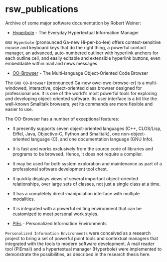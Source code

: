 # rsw_publications
Archive of some major software documentation by Robert Weiner:

* [Hyperbole](GNU-Hyperbole) - The Everyday Hypertextual Information Manager

`GNU Hyperbole` (pronounced Ga-new Hi-per-bo-lee) offers
context-sensitive mouse and keyboard keys that do the right thing, a
powerful contact manager, an advanced, auto-numbered outliner with
hyperlink anchors for each outline cell, and easily editable and
extensible hyperlink buttons, even embeddable within mail and news
messages.


* [OO-Browser](GNU-OO-Browser) - The Multi-language Object-Oriented Code Browser

The `GNU OO-Browser` (pronounced Ga-new owe-owe-browse-er) is a
multi-windowed, interactive, object-oriented class browser designed
for professional use.  It is one of the world's most powerful tools
for exploring and developing object-oriented software.  Its user
interface is a bit like the well-known Smalltalk browsers,
yet its commands are more flexible and easier to use.

The OO-Browser has a number of exceptional features:

   - It presently supports seven object-oriented languages (C++,
     CLOS/Lisp, Eiffel, Java, Objective-C, Python and Smalltalk), one
     non-object-oriented language (C), and one documentation language
     (GNU Info).

   - It is fast and works exclusively from the source code of libraries
     and programs to be browsed.  Hence, it does not require a compiler.

   - It may be used for both system exploration and maintenance as part
     of a professional software development tool chest.

   - It quickly displays views of several important object-oriented
     relationships, over large sets of classes, not just a single class
     at a time.

   - It has a completely direct-manipulation interface with multiple
     modalities.

   - It is integrated with a powerful editing environment that can be
     customized to meet personal work styles.


* [PIEs](PIEs) - Personalized Information Environments

`Personalized Information Environments` were conceived as a research project
to bring a set of powerful point tools and contextual managers that integrated
with the tools to modern software development.  A mail reader tool (PIEmail)
and a hypertextual manager (Hyperbole) were implemented to demonstrate the
possibilities, as described in the research thesis here.
